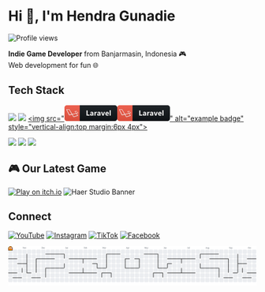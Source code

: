 # Hi 👋, I'm Hendra Gunadie

![Profile views](https://visitor-badge.laobi.icu/badge?page_id=hendragunadie)

**Indie Game Developer** from Banjarmasin, Indonesia 🎮  
Web development for fun 🌐

## Tech Stack
<img src="https://img.shields.io/badge/C%23-239120?style=for-the-badge&logo=csharp&logoColor=white" /> <img src="https://img.shields.io/badge/Unity-100000?style=for-the-badge&logo=unity&logoColor=white" />
<a href="#">
    <img src="<svg width="107" height="32" viewBox="0 0 107 32" fill="none" xmlns="http://www.w3.org/2000/svg">
<path d="M102 0H31V32H102C104.761 32 107 29.7614 107 27V5C107 2.23858 104.761 0 102 0Z" fill="#0F1418"/>
<path d="M31 0H5C2.23858 0 0 2.23858 0 5V27C0 29.7614 2.23858 32 5 32H31V0Z" fill="#F15744"/>
<path d="M27.9037 15.4759C27.7325 15.3092 25.536 12.6149 25.1652 12.1705C24.7658 11.7261 24.5947 11.8094 24.3379 11.8372C24.0812 11.865 21.314 12.3372 21.0003 12.365C20.6865 12.4205 20.4868 12.5316 20.6865 12.8094C20.8576 13.0594 22.6834 15.5592 23.0828 16.1425L15.8084 17.8369L10.046 8.42073C9.81783 8.08741 9.76078 7.97631 9.2473 8.00409C8.73382 8.03186 4.71156 8.36518 4.42629 8.36518C4.14103 8.39295 3.82723 8.50406 4.11251 9.17069C4.39777 9.83731 8.96204 19.3924 9.07614 19.6701C9.19025 19.9479 9.53257 20.3923 10.3028 20.2256C11.1015 20.0312 13.8401 19.3368 15.352 18.9479C16.1508 20.3367 17.7483 23.17 18.062 23.5866C18.4614 24.1421 18.7467 24.031 19.3457 23.8644C19.8307 23.7254 26.8197 21.2812 27.1335 21.1422C27.4473 21.0034 27.647 20.9201 27.4188 20.6145C27.2476 20.3923 25.4219 17.9757 24.452 16.7259C25.1081 16.5592 27.4758 15.9481 27.7325 15.8648C28.0179 15.7814 28.0749 15.6426 27.9037 15.4759ZM14.6959 18.1147C14.6103 18.1424 10.531 19.0868 10.3313 19.1424C10.1031 19.198 10.1031 19.1701 10.1031 19.0868C10.046 19.0035 5.25357 9.33735 5.16799 9.22624C5.11093 9.11514 5.11093 9.00403 5.16799 9.00403C5.22504 9.00403 9.01908 8.67072 9.13319 8.67072C9.27582 8.67072 9.2473 8.69849 9.30436 8.78182C9.30436 8.78182 14.6388 17.7535 14.7244 17.8924C14.8385 18.0313 14.7815 18.0868 14.6959 18.1147ZM26.1636 20.1979C26.2206 20.309 26.3062 20.3645 26.078 20.4201C25.8783 20.5034 19.2031 22.6977 19.0604 22.7532C18.9179 22.8088 18.8323 22.8366 18.6611 22.5867C18.49 22.3366 16.3219 18.698 16.3219 18.698L23.4251 16.8925C23.5962 16.837 23.6532 16.8092 23.7674 16.9758C23.8814 17.1702 26.1066 20.1146 26.1636 20.1979ZM26.62 15.3092C26.4489 15.337 23.853 15.9759 23.853 15.9759L21.7134 13.1427C21.6564 13.0594 21.5994 12.976 21.742 12.9483C21.8846 12.9204 24.3093 12.5038 24.4235 12.4761C24.5376 12.4483 24.6232 12.4205 24.7658 12.6149C24.9084 12.7816 26.7341 15.0593 26.8197 15.1426C26.9052 15.226 26.7912 15.2815 26.62 15.3092Z" fill="white"/>
<path d="M50.8379 21H44.583V10.4971H46.9488V19.0811H50.8379V21ZM58.7157 21H56.5257V19.9233H56.4964C55.9935 20.7632 55.2489 21.1831 54.2626 21.1831C53.535 21.1831 52.9613 20.978 52.5414 20.5679C52.1263 20.1528 51.9188 19.6011 51.9188 18.9126C51.9188 17.4575 52.7806 16.6177 54.5043 16.3931L56.5404 16.1221C56.5404 15.3018 56.0961 14.8916 55.2074 14.8916C54.3138 14.8916 53.4642 15.1577 52.6586 15.6899V13.9468C52.9808 13.7808 53.4203 13.6343 53.9769 13.5073C54.5384 13.3804 55.0487 13.3169 55.5077 13.3169C57.6463 13.3169 58.7157 14.3838 58.7157 16.5176V21ZM56.5404 17.9531V17.4478L55.1781 17.6235C54.4261 17.7212 54.0502 18.0605 54.0502 18.6416C54.0502 18.9053 54.1405 19.1226 54.3212 19.2935C54.5067 19.4595 54.7557 19.5425 55.0682 19.5425C55.5028 19.5425 55.8568 19.3936 56.1302 19.0957C56.4037 18.793 56.5404 18.4121 56.5404 17.9531ZM65.6193 15.5874C65.341 15.436 65.0163 15.3604 64.6452 15.3604C64.1423 15.3604 63.7492 15.5459 63.466 15.917C63.1828 16.2832 63.0412 16.7837 63.0412 17.4185V21H60.7267V13.5H63.0412V14.8916H63.0705C63.4367 13.876 64.0959 13.3682 65.048 13.3682C65.2922 13.3682 65.4826 13.3975 65.6193 13.4561V15.5874ZM73.1235 21H70.9336V19.9233H70.9043C70.4014 20.7632 69.6567 21.1831 68.6704 21.1831C67.9429 21.1831 67.3691 20.978 66.9492 20.5679C66.5342 20.1528 66.3267 19.6011 66.3267 18.9126C66.3267 17.4575 67.1885 16.6177 68.9121 16.3931L70.9482 16.1221C70.9482 15.3018 70.5039 14.8916 69.6152 14.8916C68.7217 14.8916 67.8721 15.1577 67.0664 15.6899V13.9468C67.3887 13.7808 67.8281 13.6343 68.3848 13.5073C68.9463 13.3804 69.4565 13.3169 69.9155 13.3169C72.0542 13.3169 73.1235 14.3838 73.1235 16.5176V21ZM70.9482 17.9531V17.4478L69.5859 17.6235C68.834 17.7212 68.458 18.0605 68.458 18.6416C68.458 18.9053 68.5483 19.1226 68.729 19.2935C68.9146 19.4595 69.1636 19.5425 69.4761 19.5425C69.9106 19.5425 70.2646 19.3936 70.5381 19.0957C70.8115 18.793 70.9482 18.4121 70.9482 17.9531ZM82.2757 13.5L79.4852 21H76.8485L74.1898 13.5H76.6654L77.9691 18.1216C78.1155 18.644 78.201 19.0884 78.2254 19.4546H78.2547C78.2889 19.1079 78.3792 18.6782 78.5257 18.1655L79.8587 13.5H82.2757ZM90.0363 17.9092H85.1437C85.2218 18.998 85.9079 19.5425 87.2018 19.5425C88.027 19.5425 88.7521 19.3472 89.3771 18.9565V20.6265C88.6837 20.9976 87.7829 21.1831 86.6745 21.1831C85.4635 21.1831 84.5236 20.8486 83.8546 20.1797C83.1857 19.5059 82.8512 18.5684 82.8512 17.3672C82.8512 16.1221 83.2125 15.1357 83.9352 14.4082C84.6579 13.6807 85.5465 13.3169 86.6012 13.3169C87.695 13.3169 88.5397 13.6416 89.1354 14.291C89.736 14.9404 90.0363 15.8218 90.0363 16.9351V17.9092ZM87.8903 16.4883C87.8903 15.4141 87.4557 14.877 86.5866 14.877C86.2155 14.877 85.8932 15.0308 85.6198 15.3384C85.3512 15.646 85.1876 16.0293 85.129 16.4883H87.8903ZM93.9077 21H91.5932V9.89648H93.9077V21Z" fill="white"/>
<path d="M102 0H5C2.23858 0 0 2.23858 0 5V27C0 29.7614 2.23858 32 5 32H102C104.761 32 107 29.7614 107 27V5C107 2.23858 104.761 0 102 0Z" fill="url(#paint0_linear)"/>
<defs>
<linearGradient id="paint0_linear" x1="0" y1="0" x2="0" y2="32" gradientUnits="userSpaceOnUse">
<stop stop-color="#BBBBBB" stop-opacity="0.1"/>
<stop offset="1" stop-opacity="0.1"/>
</linearGradient>
</defs>
</svg><svg width="107" height="32" viewBox="0 0 107 32" fill="none" xmlns="http://www.w3.org/2000/svg">
<path d="M102 0H31V32H102C104.761 32 107 29.7614 107 27V5C107 2.23858 104.761 0 102 0Z" fill="#0F1418"/>
<path d="M31 0H5C2.23858 0 0 2.23858 0 5V27C0 29.7614 2.23858 32 5 32H31V0Z" fill="#F15744"/>
<path d="M27.9037 15.4759C27.7325 15.3092 25.536 12.6149 25.1652 12.1705C24.7658 11.7261 24.5947 11.8094 24.3379 11.8372C24.0812 11.865 21.314 12.3372 21.0003 12.365C20.6865 12.4205 20.4868 12.5316 20.6865 12.8094C20.8576 13.0594 22.6834 15.5592 23.0828 16.1425L15.8084 17.8369L10.046 8.42073C9.81783 8.08741 9.76078 7.97631 9.2473 8.00409C8.73382 8.03186 4.71156 8.36518 4.42629 8.36518C4.14103 8.39295 3.82723 8.50406 4.11251 9.17069C4.39777 9.83731 8.96204 19.3924 9.07614 19.6701C9.19025 19.9479 9.53257 20.3923 10.3028 20.2256C11.1015 20.0312 13.8401 19.3368 15.352 18.9479C16.1508 20.3367 17.7483 23.17 18.062 23.5866C18.4614 24.1421 18.7467 24.031 19.3457 23.8644C19.8307 23.7254 26.8197 21.2812 27.1335 21.1422C27.4473 21.0034 27.647 20.9201 27.4188 20.6145C27.2476 20.3923 25.4219 17.9757 24.452 16.7259C25.1081 16.5592 27.4758 15.9481 27.7325 15.8648C28.0179 15.7814 28.0749 15.6426 27.9037 15.4759ZM14.6959 18.1147C14.6103 18.1424 10.531 19.0868 10.3313 19.1424C10.1031 19.198 10.1031 19.1701 10.1031 19.0868C10.046 19.0035 5.25357 9.33735 5.16799 9.22624C5.11093 9.11514 5.11093 9.00403 5.16799 9.00403C5.22504 9.00403 9.01908 8.67072 9.13319 8.67072C9.27582 8.67072 9.2473 8.69849 9.30436 8.78182C9.30436 8.78182 14.6388 17.7535 14.7244 17.8924C14.8385 18.0313 14.7815 18.0868 14.6959 18.1147ZM26.1636 20.1979C26.2206 20.309 26.3062 20.3645 26.078 20.4201C25.8783 20.5034 19.2031 22.6977 19.0604 22.7532C18.9179 22.8088 18.8323 22.8366 18.6611 22.5867C18.49 22.3366 16.3219 18.698 16.3219 18.698L23.4251 16.8925C23.5962 16.837 23.6532 16.8092 23.7674 16.9758C23.8814 17.1702 26.1066 20.1146 26.1636 20.1979ZM26.62 15.3092C26.4489 15.337 23.853 15.9759 23.853 15.9759L21.7134 13.1427C21.6564 13.0594 21.5994 12.976 21.742 12.9483C21.8846 12.9204 24.3093 12.5038 24.4235 12.4761C24.5376 12.4483 24.6232 12.4205 24.7658 12.6149C24.9084 12.7816 26.7341 15.0593 26.8197 15.1426C26.9052 15.226 26.7912 15.2815 26.62 15.3092Z" fill="white"/>
<path d="M50.8379 21H44.583V10.4971H46.9488V19.0811H50.8379V21ZM58.7157 21H56.5257V19.9233H56.4964C55.9935 20.7632 55.2489 21.1831 54.2626 21.1831C53.535 21.1831 52.9613 20.978 52.5414 20.5679C52.1263 20.1528 51.9188 19.6011 51.9188 18.9126C51.9188 17.4575 52.7806 16.6177 54.5043 16.3931L56.5404 16.1221C56.5404 15.3018 56.0961 14.8916 55.2074 14.8916C54.3138 14.8916 53.4642 15.1577 52.6586 15.6899V13.9468C52.9808 13.7808 53.4203 13.6343 53.9769 13.5073C54.5384 13.3804 55.0487 13.3169 55.5077 13.3169C57.6463 13.3169 58.7157 14.3838 58.7157 16.5176V21ZM56.5404 17.9531V17.4478L55.1781 17.6235C54.4261 17.7212 54.0502 18.0605 54.0502 18.6416C54.0502 18.9053 54.1405 19.1226 54.3212 19.2935C54.5067 19.4595 54.7557 19.5425 55.0682 19.5425C55.5028 19.5425 55.8568 19.3936 56.1302 19.0957C56.4037 18.793 56.5404 18.4121 56.5404 17.9531ZM65.6193 15.5874C65.341 15.436 65.0163 15.3604 64.6452 15.3604C64.1423 15.3604 63.7492 15.5459 63.466 15.917C63.1828 16.2832 63.0412 16.7837 63.0412 17.4185V21H60.7267V13.5H63.0412V14.8916H63.0705C63.4367 13.876 64.0959 13.3682 65.048 13.3682C65.2922 13.3682 65.4826 13.3975 65.6193 13.4561V15.5874ZM73.1235 21H70.9336V19.9233H70.9043C70.4014 20.7632 69.6567 21.1831 68.6704 21.1831C67.9429 21.1831 67.3691 20.978 66.9492 20.5679C66.5342 20.1528 66.3267 19.6011 66.3267 18.9126C66.3267 17.4575 67.1885 16.6177 68.9121 16.3931L70.9482 16.1221C70.9482 15.3018 70.5039 14.8916 69.6152 14.8916C68.7217 14.8916 67.8721 15.1577 67.0664 15.6899V13.9468C67.3887 13.7808 67.8281 13.6343 68.3848 13.5073C68.9463 13.3804 69.4565 13.3169 69.9155 13.3169C72.0542 13.3169 73.1235 14.3838 73.1235 16.5176V21ZM70.9482 17.9531V17.4478L69.5859 17.6235C68.834 17.7212 68.458 18.0605 68.458 18.6416C68.458 18.9053 68.5483 19.1226 68.729 19.2935C68.9146 19.4595 69.1636 19.5425 69.4761 19.5425C69.9106 19.5425 70.2646 19.3936 70.5381 19.0957C70.8115 18.793 70.9482 18.4121 70.9482 17.9531ZM82.2757 13.5L79.4852 21H76.8485L74.1898 13.5H76.6654L77.9691 18.1216C78.1155 18.644 78.201 19.0884 78.2254 19.4546H78.2547C78.2889 19.1079 78.3792 18.6782 78.5257 18.1655L79.8587 13.5H82.2757ZM90.0363 17.9092H85.1437C85.2218 18.998 85.9079 19.5425 87.2018 19.5425C88.027 19.5425 88.7521 19.3472 89.3771 18.9565V20.6265C88.6837 20.9976 87.7829 21.1831 86.6745 21.1831C85.4635 21.1831 84.5236 20.8486 83.8546 20.1797C83.1857 19.5059 82.8512 18.5684 82.8512 17.3672C82.8512 16.1221 83.2125 15.1357 83.9352 14.4082C84.6579 13.6807 85.5465 13.3169 86.6012 13.3169C87.695 13.3169 88.5397 13.6416 89.1354 14.291C89.736 14.9404 90.0363 15.8218 90.0363 16.9351V17.9092ZM87.8903 16.4883C87.8903 15.4141 87.4557 14.877 86.5866 14.877C86.2155 14.877 85.8932 15.0308 85.6198 15.3384C85.3512 15.646 85.1876 16.0293 85.129 16.4883H87.8903ZM93.9077 21H91.5932V9.89648H93.9077V21Z" fill="white"/>
<path d="M102 0H5C2.23858 0 0 2.23858 0 5V27C0 29.7614 2.23858 32 5 32H102C104.761 32 107 29.7614 107 27V5C107 2.23858 104.761 0 102 0Z" fill="url(#paint0_linear)"/>
<defs>
<linearGradient id="paint0_linear" x1="0" y1="0" x2="0" y2="32" gradientUnits="userSpaceOnUse">
<stop stop-color="#BBBBBB" stop-opacity="0.1"/>
<stop offset="1" stop-opacity="0.1"/>
</linearGradient>
</defs>
</svg>" alt="example badge" style="vertical-align:top margin:6px 4px">
  </a>  

<img src="https://img.shields.io/badge/HTML5-E34F26?style=for-the-badge&logo=html5&logoColor=white" /> <img src="https://img.shields.io/badge/CSS3-1572B6?style=for-the-badge&logo=css3&logoColor=white" /> <img src="https://img.shields.io/badge/PHP-777BB4?style=for-the-badge&logo=php&logoColor=white" />

## 🎮 Our Latest Game
[![Play on itch.io](https://img.shields.io/badge/🎮%20Play%20Now-itch.io-FA5C5C?style=for-the-badge&logo=itch.io&logoColor=white)](https://haerstudio.itch.io/)
![Haer Studio Banner](https://github.com/user-attachments/assets/2e0f1e50-830f-4377-9284-47b36bb8c0ea)

## Connect
[![YouTube](https://img.shields.io/badge/YouTube-FF0000?style=for-the-badge&logo=youtube&logoColor=white)](https://www.youtube.com/@hendragunadie) [![Instagram](https://img.shields.io/badge/Instagram-E4405F?style=for-the-badge&logo=instagram&logoColor=white)](https://www.instagram.com/hendragunadiee/) [![TikTok](https://img.shields.io/badge/TikTok-000000?style=for-the-badge&logo=tiktok&logoColor=white)](https://www.tiktok.com/@hendragunadie) [![Facebook](https://img.shields.io/badge/Facebook-1877F2?style=for-the-badge&logo=facebook&logoColor=white)](https://www.facebook.com/yeh.hendra)

<picture>
<source media="(prefers-color-scheme: dark)" srcset="https://raw.githubusercontent.com/HendraGunadie/HendraGunadie/output/pacman-contribution-graph-dark.svg">
<source media="(prefers-color-scheme: light)" srcset="https://raw.githubusercontent.com/HendraGunadie/HendraGunadie/output/pacman-contribution-graph.svg">
<img alt="GitHub Contribution Graph" src="https://raw.githubusercontent.com/HendraGunadie/HendraGunadie/output/pacman-contribution-graph.svg">
</picture>

















